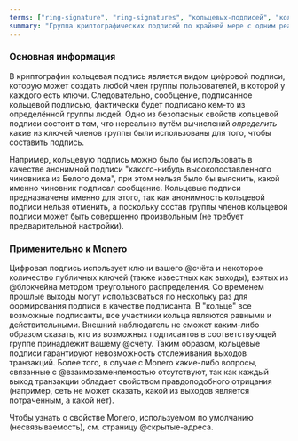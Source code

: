 ```yaml
---
terms: ["ring-signature", "ring-signatures", "кольцевых-подписей", "кольцевые-подписи"]
summary: "Группа криптографических подписей по крайней мере с одним реальным участником, без возможности определения, какой из них является реальным, поскольку все они кажутся реальными"
---
```


### Основная информация

В криптографии кольцевая подпись является видом цифровой подписи, которую может создать любой член группы пользователей, в которой у каждого есть ключи. Следовательно, сообщение, подписанное кольцевой подписью, фактически будет подписано кем-то из определённой группы людей. Одно из безопасных свойств кольцевой подписи состоит в том, что нереально путём вычислений *определить* какие из ключей членов группы были использованы для того, чтобы составить подпись.

Например, кольцевую подпись можно было бы использовать в качестве анонимной подписи "какого-нибудь высокопоставленного чиновника из Белого дома", при этом нельзя было бы выяснить, какой именно чиновник подписал сообщение. Кольцевые подписи предназначены именно для этого, так как анонимность кольцевой подписи нельзя отменить, а поскольку состав группы членов кольцевой подписи может быть совершенно произвольным (не требует предварительной настройки).

### Применительно к Monero

Цифровая подпись использует ключи вашего @счёта и некоторое количество публичных ключей (также известных как выходы), взятых из @блoкчейна методом треугольного распределения. Со временем прошлые выходы могут использоваться по нескольку раз для формирования подписи в качестве подписанта. В "кольце" все возможные подписанты, все участники кольца являются равными и действительными. Внешний наблюдатель не сможет каким-либо образом сказать, кто из возможных подписантов в соответствующей группе принадлежит вашему @счёту. Таким образом, кольцевые подписи гарантируют невозможность отслеживания выходов транзакций. Более того, в случае с Monero какие-либо вопросы, связанные с @взаимозаменяемостью отсутствуют, так как каждый выход транзакции обладает свойством правдоподобного отрицания (например, сеть не может сказать, какой из выходов является потраченным, а какой нет).

Чтобы узнать о свойстве Monero, используемом по умолчанию (несвязываемость), см. страницу @скрытые-адреса.
